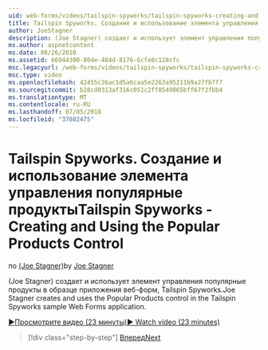 ```yaml
---
uid: web-forms/videos/tailspin-spyworks/tailspin-spyworks-creating-and-using-the-popular-products-control
title: Tailspin Spyworks. Создание и использование элемента управления популярные продукты | Документация Майкрософт
author: JoeStagner
description: (Joe Stagner) создает и использует элемент управления популярные продукты в образце приложения веб-форм, Tailspin Spyworks.
ms.author: aspnetcontent
ms.date: 08/26/2010
ms.assetid: 66944300-804e-484d-8176-6cfe8c128cfc
msc.legacyurl: /web-forms/videos/tailspin-spyworks/tailspin-spyworks-creating-and-using-the-popular-products-control
msc.type: video
ms.openlocfilehash: 42455c26ac1d5a6caa5e2263a95211b9a27fb7f7
ms.sourcegitcommit: b28cd0313af316c051c2ff8549865bff67f2fbb4
ms.translationtype: MT
ms.contentlocale: ru-RU
ms.lasthandoff: 07/05/2018
ms.locfileid: "37802475"
---
```

<a name="tailspin-spyworks---creating-and-using-the-popular-products-control"></a><span data-ttu-id="5c32a-103">Tailspin Spyworks. Создание и использование элемента управления популярные продукты</span><span class="sxs-lookup"><span data-stu-id="5c32a-103">Tailspin Spyworks - Creating and Using the Popular Products Control</span></span>
====================
<span data-ttu-id="5c32a-104">по [(Joe Stagner)](https://github.com/JoeStagner)</span><span class="sxs-lookup"><span data-stu-id="5c32a-104">by [Joe Stagner](https://github.com/JoeStagner)</span></span>

<span data-ttu-id="5c32a-105">(Joe Stagner) создает и использует элемент управления популярные продукты в образце приложения веб-форм, Tailspin Spyworks.</span><span class="sxs-lookup"><span data-stu-id="5c32a-105">Joe Stagner creates and uses the Popular Products control in the Tailspin Spyworks sample Web Forms application.</span></span>

[<span data-ttu-id="5c32a-106">&#9654;Просмотрите видео (23 минуты)</span><span class="sxs-lookup"><span data-stu-id="5c32a-106">&#9654; Watch video (23 minutes)</span></span>](https://channel9.msdn.com/Blogs/ASP-NET-Site-Videos/tailspin-spyworks-creating-and-using-the-popular-products-control)

> [!div class="step-by-step"]
> [<span data-ttu-id="5c32a-107">Вперед</span><span class="sxs-lookup"><span data-stu-id="5c32a-107">Next</span></span>](tailspin-spyworks-implementing-and-using-the-also-purchased-control.md)
